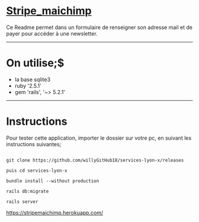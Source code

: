 # [Stripe_maichimp](https://stripemaichimp.herokuapp.com/)

Ce Readme permet dans un formulaire de renseigner son adresse mail et de payer pour accéder à une newsletter.


------------------------------
# On utilise;$

* la base sqlite3
* ruby '2.5.1'
* gem 'rails', '~> 5.2.1'


------------------------------
# Instructions #

Pour tester cette application, importer le dossier sur votre pc, en suivant les instructions suivantes;

```Importez dans votre dossier,

git clone https://github.com/willyGitHub18/services-lyon-x/releases

puis cd services-lyon-x

bundle install --without production

rails db:migrate

rails server
```
https://stripemaichimp.herokuapp.com/